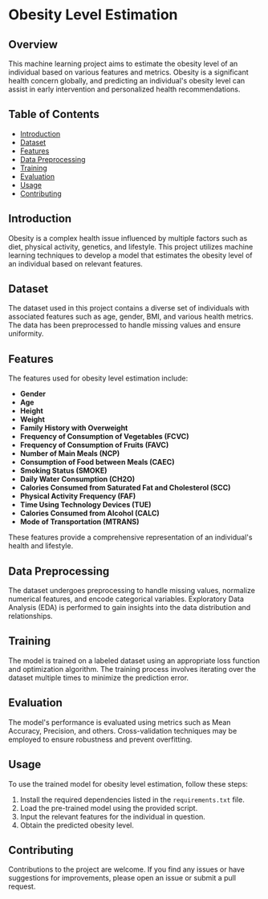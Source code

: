# Obesity Level Estimation

## Overview

This machine learning project aims to estimate the obesity level of an individual based on various features and metrics. Obesity is a significant health concern globally, and predicting an individual's obesity level can assist in early intervention and personalized health recommendations.

## Table of Contents

- [Introduction](#introduction)
- [Dataset](#dataset)
- [Features](#features)
- [Data Preprocessing](#data-preprocessing)
- [Training](#training)
- [Evaluation](#evaluation)
- [Usage](#usage)
- [Contributing](#contributing)

## Introduction

Obesity is a complex health issue influenced by multiple factors such as diet, physical activity, genetics, and lifestyle. This project utilizes machine learning techniques to develop a model that estimates the obesity level of an individual based on relevant features.

## Dataset

The dataset used in this project contains a diverse set of individuals with associated features such as age, gender, BMI, and various health metrics. The data has been preprocessed to handle missing values and ensure uniformity.

## Features

The features used for obesity level estimation include:



- **Gender**
- **Age**
- **Height**
- **Weight**
- **Family History with Overweight**
- **Frequency of Consumption of Vegetables (FCVC)**
- **Frequency of Consumption of Fruits (FAVC)**
- **Number of Main Meals (NCP)**
- **Consumption of Food between Meals (CAEC)**
- **Smoking Status (SMOKE)**
- **Daily Water Consumption (CH2O)**
- **Calories Consumed from Saturated Fat and Cholesterol (SCC)**
- **Physical Activity Frequency (FAF)**
- **Time Using Technology Devices (TUE)**
- **Calories Consumed from Alcohol (CALC)**
- **Mode of Transportation (MTRANS)**



These features provide a comprehensive representation of an individual's health and lifestyle.

## Data Preprocessing

The dataset undergoes preprocessing to handle missing values, normalize numerical features, and encode categorical variables. Exploratory Data Analysis (EDA) is performed to gain insights into the data distribution and relationships.



## Training

The model is trained on a labeled dataset using an appropriate loss function and optimization algorithm. The training process involves iterating over the dataset multiple times to minimize the prediction error.

## Evaluation

The model's performance is evaluated using metrics such as Mean Accuracy, Precision, and others. Cross-validation techniques may be employed to ensure robustness and prevent overfitting.

## Usage

To use the trained model for obesity level estimation, follow these steps:

1. Install the required dependencies listed in the `requirements.txt` file.
2. Load the pre-trained model using the provided script.
3. Input the relevant features for the individual in question.
4. Obtain the predicted obesity level.

## Contributing

Contributions to the project are welcome. If you find any issues or have suggestions for improvements, please open an issue or submit a pull request.
